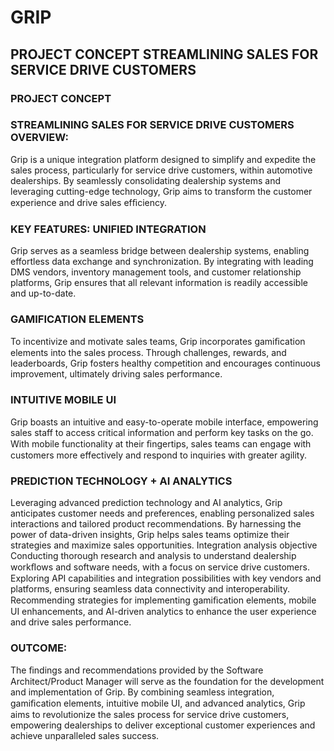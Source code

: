 # GRIP
## PROJECT CONCEPT STREAMLINING SALES FOR SERVICE DRIVE CUSTOMERS

### PROJECT CONCEPT
### STREAMLINING SALES FOR SERVICE DRIVE CUSTOMERS OVERVIEW:
Grip is a unique integration platform designed to simplify and expedite the sales process, particularly for
service drive customers, within automotive dealerships. By seamlessly consolidating dealership systems
and leveraging cutting-edge technology, Grip aims to transform the customer experience and drive
sales efﬁciency.
### KEY FEATURES: UNIFIED INTEGRATION
Grip serves as a seamless bridge between dealership systems, enabling effortless data exchange and
synchronization. By integrating with leading DMS vendors, inventory management tools, and customer
relationship platforms, Grip ensures that all relevant information is readily accessible and up-to-date.
### GAMIFICATION ELEMENTS
To incentivize and motivate sales teams, Grip incorporates gamiﬁcation elements into the sales process.
Through challenges, rewards, and leaderboards, Grip fosters healthy competition and encourages
continuous improvement, ultimately driving sales performance.
### INTUITIVE MOBILE UI
Grip boasts an intuitive and easy-to-operate mobile interface, empowering sales staff to access critical
information and perform key tasks on the go. With mobile functionality at their ﬁngertips, sales teams
can engage with customers more effectively and respond to inquiries with greater agility.
### PREDICTION TECHNOLOGY + AI ANALYTICS
Leveraging advanced prediction technology and AI analytics, Grip anticipates customer needs and
preferences, enabling personalized sales interactions and tailored product recommendations. By
harnessing the power of data-driven insights, Grip helps sales teams optimize their strategies and
maximize sales opportunities.
Integration analysis objective
Conducting thorough research and analysis to understand dealership workﬂows and software needs, with a
focus on service drive customers.
Exploring API capabilities and integration possibilities with key vendors and platforms, ensuring seamless data
connectivity and interoperability.
Recommending strategies for implementing gamiﬁcation elements, mobile UI enhancements, and AI-driven
analytics to enhance the user experience and drive sales performance.
### OUTCOME:
The ﬁndings and recommendations provided by the Software Architect/Product Manager will serve as the foundation
for the development and implementation of Grip. By combining seamless integration, gamiﬁcation elements,
intuitive mobile UI, and advanced analytics, Grip aims to revolutionize the sales process for service drive customers,
empowering dealerships to deliver exceptional customer experiences and achieve unparalleled sales success.